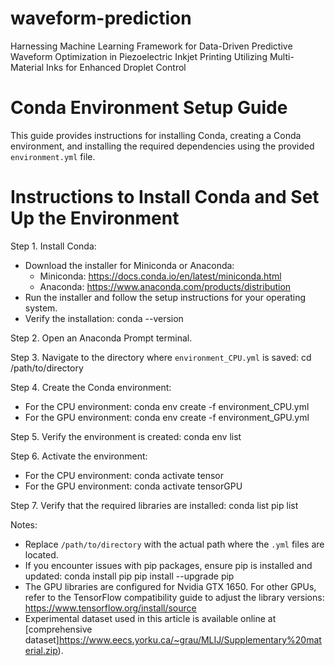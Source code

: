# waveform-prediction
Harnessing Machine Learning Framework for Data-Driven Predictive Waveform Optimization in Piezoelectric Inkjet Printing Utilizing Multi-Material Inks for Enhanced Droplet Control

# Conda Environment Setup Guide

This guide provides instructions for installing Conda, creating a Conda environment, and installing the required dependencies using the provided `environment.yml` file.



# Instructions to Install Conda and Set Up the Environment

Step 1. Install Conda:
   - Download the installer for Miniconda or Anaconda:
     - Miniconda: https://docs.conda.io/en/latest/miniconda.html
     - Anaconda: https://www.anaconda.com/products/distribution
   - Run the installer and follow the setup instructions for your operating system.
   - Verify the installation:
     conda --version

Step 2. Open an Anaconda Prompt terminal.

Step 3. Navigate to the directory where `environment_CPU.yml` is saved:
   cd /path/to/directory

Step 4. Create the Conda environment:
   - For the CPU environment:
     conda env create -f environment_CPU.yml
   - For the GPU environment:
     conda env create -f environment_GPU.yml

Step 5. Verify the environment is created:
   conda env list

Step 6. Activate the environment:
   - For the CPU environment:
     conda activate tensor
   - For the GPU environment:
     conda activate tensorGPU

Step 7. Verify that the required libraries are installed:
   conda list
   pip list

Notes:
   - Replace `/path/to/directory` with the actual path where the `.yml` files are located.
   - If you encounter issues with pip packages, ensure pip is installed and updated:
     conda install pip
     pip install --upgrade pip
   - The GPU libraries are configured for Nvidia GTX 1650. For other GPUs, refer to the TensorFlow compatibility guide to adjust the library versions: https://www.tensorflow.org/install/source
   - Experimental dataset used in this article is available online at [comprehensive dataset]https://www.eecs.yorku.ca/~grau/MLIJ/Supplementary%20material.zip).
